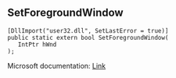 ## SetForegroundWindow

```
[DllImport("user32.dll", SetLastError = true)]
public static extern bool SetForegroundWindow(
   IntPtr hWnd
);
```

Microsoft documentation: [Link](https://docs.microsoft.com/en-us/windows/win32/api/winuser/nf-winuser-setforegroundwindow)

